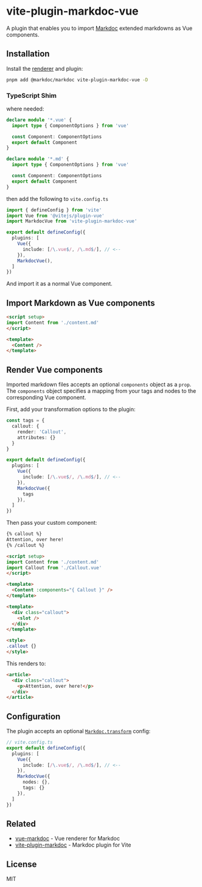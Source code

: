 # vite-plugin-markdoc-vue

A plugin that enables you to import [Markdoc](https://markdoc.io/) extended markdowns as Vue components.

## Installation

Install the [renderer](https://github.com/wobsoriano/vue-markdoc) and plugin:

```bash
pnpm add @markdoc/markdoc vite-plugin-markdoc-vue -D
```

### TypeScript Shim

where needed:

```ts
declare module '*.vue' {
  import type { ComponentOptions } from 'vue'

  const Component: ComponentOptions
  export default Component
}

declare module '*.md' {
  import type { ComponentOptions } from 'vue'

  const Component: ComponentOptions
  export default Component
}
```

then add the following to `vite.config.ts`

```ts
import { defineConfig } from 'vite'
import Vue from '@vitejs/plugin-vue'
import MarkdocVue from 'vite-plugin-markdoc-vue'

export default defineConfig({
  plugins: [
    Vue({
      include: [/\.vue$/, /\.md$/], // <--
    }),
    MarkdocVue(),
  ]
})
```

And import it as a normal Vue component.

## Import Markdown as Vue components

```html
<script setup>
import Content from './content.md'
</script>

<template>
  <Content />
</template>
```

## Render Vue components

Imported markdown files accepts an optional `components` object as a `prop`. The `components` object specifies a mapping from your tags and nodes to the corresponding Vue component.

First, add your transformation options to the plugin:

```ts
const tags = {
  callout: {
    render: 'Callout',
    attributes: {}
  }
}

export default defineConfig({
  plugins: [
    Vue({
      include: [/\.vue$/, /\.md$/], // <--
    }),
    MarkdocVue({
      tags
    }),
  ]
})
```

Then pass your custom component:

```md
{% callout %}
Attention, over here!
{% /callout %}
```

```html
<script setup>
import Content from './content.md'
import Callout from './Callout.vue'
</script>

<template>
  <Content :components="{ Callout }" />
</template>
```

```html
<template>
  <div class="callout">
    <slot />
  </div>
</template>

<style>
.callout {}
</style>
```

This renders to:

```html
<article>
  <div class="callout">
    <p>Attention, over here!</p>
  </div>
</article>
```

## Configuration

The plugin accepts an optional [`Markdoc.transform`](https://markdoc.io/docs/syntax#config) config:

```ts
// vite.config.ts
export default defineConfig({
  plugins: [
    Vue({
      include: [/\.vue$/, /\.md$/], // <--
    }),
    MarkdocVue({
      nodes: {},
      tags: {}
    }),
  ]
})
```

## Related

- [vue-markdoc](https://github.com/wobsoriano/vue-markdoc) - Vue renderer for Markdoc
- [vite-plugin-markdoc](https://github.com/wobsoriano/vite-plugin-markdoc) - Markdoc plugin for Vite

## License

MIT
